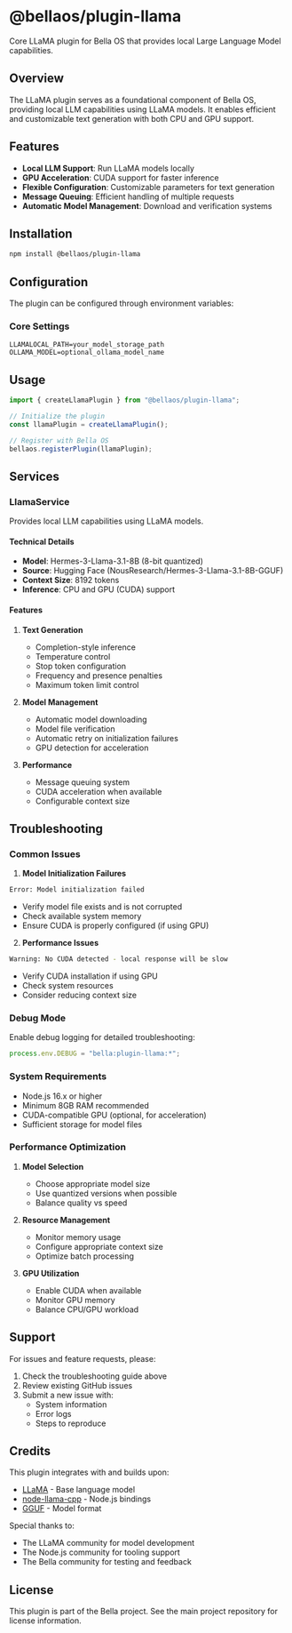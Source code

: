 # @bellaos/plugin-llama

Core LLaMA plugin for Bella OS that provides local Large Language Model capabilities.

## Overview

The LLaMA plugin serves as a foundational component of Bella OS, providing local LLM capabilities using LLaMA models. It enables efficient and customizable text generation with both CPU and GPU support.

## Features

- **Local LLM Support**: Run LLaMA models locally
- **GPU Acceleration**: CUDA support for faster inference
- **Flexible Configuration**: Customizable parameters for text generation
- **Message Queuing**: Efficient handling of multiple requests
- **Automatic Model Management**: Download and verification systems

## Installation

```bash
npm install @bellaos/plugin-llama
```

## Configuration

The plugin can be configured through environment variables:

### Core Settings

```env
LLAMALOCAL_PATH=your_model_storage_path
OLLAMA_MODEL=optional_ollama_model_name
```

## Usage

```typescript
import { createLlamaPlugin } from "@bellaos/plugin-llama";

// Initialize the plugin
const llamaPlugin = createLlamaPlugin();

// Register with Bella OS
bellaos.registerPlugin(llamaPlugin);
```

## Services

### LlamaService

Provides local LLM capabilities using LLaMA models.

#### Technical Details

- **Model**: Hermes-3-Llama-3.1-8B (8-bit quantized)
- **Source**: Hugging Face (NousResearch/Hermes-3-Llama-3.1-8B-GGUF)
- **Context Size**: 8192 tokens
- **Inference**: CPU and GPU (CUDA) support

#### Features

1. **Text Generation**
   - Completion-style inference
   - Temperature control
   - Stop token configuration
   - Frequency and presence penalties
   - Maximum token limit control

2. **Model Management**
   - Automatic model downloading
   - Model file verification
   - Automatic retry on initialization failures
   - GPU detection for acceleration

3. **Performance**
   - Message queuing system
   - CUDA acceleration when available
   - Configurable context size

## Troubleshooting

### Common Issues

1. **Model Initialization Failures**

```bash
Error: Model initialization failed
```

- Verify model file exists and is not corrupted
- Check available system memory
- Ensure CUDA is properly configured (if using GPU)

2. **Performance Issues**

```bash
Warning: No CUDA detected - local response will be slow
```

- Verify CUDA installation if using GPU
- Check system resources
- Consider reducing context size

### Debug Mode

Enable debug logging for detailed troubleshooting:

```typescript
process.env.DEBUG = "bella:plugin-llama:*";
```

### System Requirements

- Node.js 16.x or higher
- Minimum 8GB RAM recommended
- CUDA-compatible GPU (optional, for acceleration)
- Sufficient storage for model files

### Performance Optimization

1. **Model Selection**
   - Choose appropriate model size
   - Use quantized versions when possible
   - Balance quality vs speed

2. **Resource Management**
   - Monitor memory usage
   - Configure appropriate context size
   - Optimize batch processing

3. **GPU Utilization**
   - Enable CUDA when available
   - Monitor GPU memory
   - Balance CPU/GPU workload

## Support

For issues and feature requests, please:

1. Check the troubleshooting guide above
2. Review existing GitHub issues
3. Submit a new issue with:
    - System information
    - Error logs
    - Steps to reproduce

## Credits

This plugin integrates with and builds upon:

- [LLaMA](https://github.com/facebookresearch/llama) - Base language model
- [node-llama-cpp](https://github.com/withcatai/node-llama-cpp) - Node.js bindings
- [GGUF](https://github.com/ggerganov/ggml) - Model format

Special thanks to:

- The LLaMA community for model development
- The Node.js community for tooling support
- The Bella community for testing and feedback

## License

This plugin is part of the Bella project. See the main project repository for license information.
